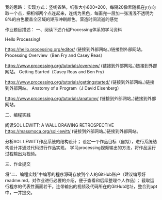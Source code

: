 我的思路：
实现方式：竖线省略，纸张大小800*200，每隔20像素随机在y方向取一个点，把相邻两个点连起来，连线为黑色，每画完一层加一张浅浅不透明为8%的白色覆盖全区域的矩形冲刷颜色。营造时间流逝的感觉


作业题目描述：
一、阅读下述介绍Processing体系的学习资料

Hello Processing!

https://hello.processing.org/editor/ (链接到外部网站。)链接到外部网站。
Processing Overview（Ben Fry and Casey Reas）

https://www.processing.org/tutorials/overview/ (链接到外部网站。)链接到外部网站。
Getting Started（Casey Reas and Ben Fry）

https://www.processing.org/tutorials/gettingstarted/ (链接到外部网站。)链接到外部网站。
Anatomy of a Program（J David Eisenberg）

https://www.processing.org/tutorials/anatomy/ (链接到外部网站。)链接到外部网站。
 

二、编程实践

阅读SOL LEWITT: A WALL DRAWING RETROSPECTIVE
     https://massmoca.org/sol-lewitt/ (链接到外部网站。)链接到外部网站。

分析SOL LEWITT作品系统的结构设计；
设定一个作品目标（自拟），进行系统结构设计并通过代码进行作品实现。
学习processing视频输出的方法，将作品运行过程输出为视频。
 

三、作业提交

将“二、编程实践”中编写的程序源码存放到个人的GitHub账户（建议编写好readme.md，对作业进行必要的介绍，便于查看和后续整理个人作品）；
截取运行程序的代表性画面若干，连带输出的视频及代码所在的GitHub地址，整合到ppt中，一并提交。
